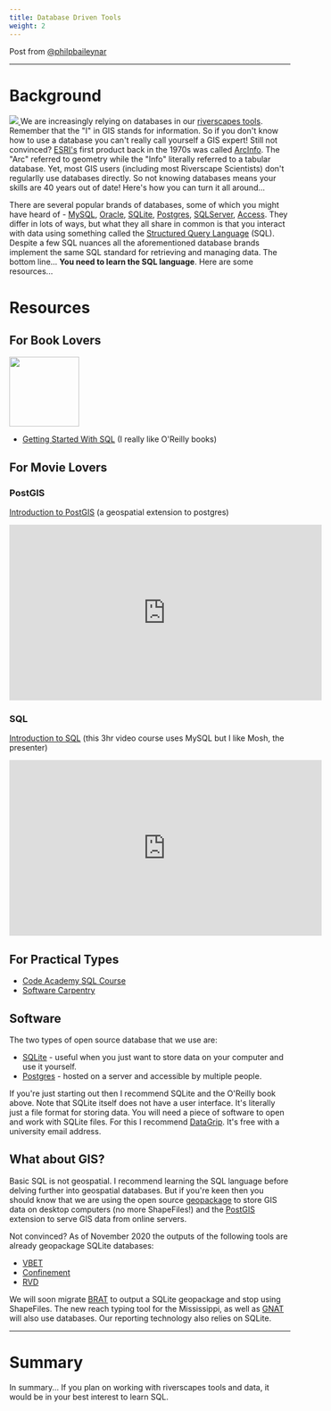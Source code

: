 ```yaml
---
title: Database Driven Tools
weight: 2
---
```


Post from [@philpbaileynar](https://github.com/orgs/Riverscapes/people/philipbaileynar) <i class="fa fa-github" aria-hidden="true"></i>


-----
# Background

<a href="https://en.wikipedia.org/wiki/ArcInfo"><img class="float-right" src="https://lh3.googleusercontent.com/proxy/-Agz6WJMCR9kJs6jCoyxoox2l1FlT4WoZIc4-yKqG3-4MwRsF6zROA38B8y6g5M_GrfG8dEoC6QzuNfc092NTzJ-gxJrBzCRJUqXRGH1dQwZSQN1s6HJkCiiejGvl8VpsQ"> </a>
We are increasingly relying on databases in our [riverscapes tools](/tools). Remember that the "I" in GIS stands for information. So if you don't know how to use a database you can't really call yourself a GIS expert! Still not convinced? [ESRI's](http://esri.com) first product back in the 1970s was called [ArcInfo](https://en.wikipedia.org/wiki/ArcInfo). The "Arc" referred to geometry while the "Info" literally referred to a tabular database. Yet, most GIS users (including most Riverscape Scientists) don't regularlly use databases directly.  So not knowing databases means your skills are 40 years out of date!   Here's how you can turn it all around...

There are several popular brands of databases, some of which you might have heard of - [MySQL](https://www.mysql.com/), [Oracle](https://www.oracle.com/database/), [SQLite](https://www.sqlite.org/index.html), [Postgres](https://www.postgresql.org/), [SQLServer](https://www.microsoft.com/en-us/sql-server), [Access](https://www.microsoft.com/en-us/microsoft-365/access). They differ in lots of ways, but what they all share in common is that you interact with data using something called the [Structured Query Language](https://en.wikipedia.org/wiki/SQL) (SQL). Despite a few SQL nuances all the aforementioned database brands implement the same SQL standard for retrieving and managing data. The bottom line... **You need to learn the SQL language**. Here are some resources...

# Resources
## For Book Lovers
<a href="https://www.oreilly.com/library/view/getting-started-with/9781491938607/"><img width="125" class="float-right" src="https://learning.oreilly.com/library/cover/9781491938607/250w/"></a>
- [Getting Started With SQL](https://www.oreilly.com/library/view/getting-started-with/9781491938607/) (I really like O'Reilly books)

## For Movie Lovers

### PostGIS
[Introduction to PostGIS](https://youtu.be/g4DgAVCmiDE) (a geospatial extension to postgres)
<div class="responsive-embed">
<iframe width="560" height="315" src="https://www.youtube.com/embed/g4DgAVCmiDE" frameborder="0" allow="accelerometer; autoplay; clipboard-write; encrypted-media; gyroscope; picture-in-picture" allowfullscreen></iframe>
</div>

### SQL
[Introduction to SQL](https://youtu.be/7S_tz1z_5bA) (this 3hr video course uses MySQL but I like Mosh, the presenter)
<div class="responsive-embed">

<iframe width="560" height="315" src="https://www.youtube.com/embed/7S_tz1z_5bA" frameborder="0" allow="accelerometer; autoplay; clipboard-write; encrypted-media; gyroscope; picture-in-picture" allowfullscreen></iframe>
</div>

## For Practical Types

- [Code Academy SQL Course](https://www.codecademy.com/catalog/language/sql)
- [Software Carpentry](https://swcarpentry.github.io/sql-novice-survey/)

## Software


The two types of open source database that we use are:

- [SQLite](https://sqlite.org/about.html) - useful when you just want to store data on your computer and use it yourself.
- [Postgres](https://www.postgresql.org/) - hosted on a server and accessible by multiple people. 

If you're just starting out then I recommend SQLite and the O'Reilly book above. Note that SQLite itself does not have a user interface. It's literally just a file format for storing data. You will need a piece of software to open and work with SQLite files. For this I recommend [DataGrip](https://www.jetbrains.com/datagrip/). It's free with a university email address.

## What about GIS?

Basic SQL is not geospatial. I recommend learning the SQL language before delving further into geospatial databases. But if you're keen then you should know that we are using the open source [geopackage](https://www.geopackage.org/) to store GIS data on desktop computers (no more ShapeFiles!) and the [PostGIS](https://postgis.net/) extension to serve GIS data from online servers.

Not convinced? As of November 2020 the outputs of the following tools are already geopackage SQLite databases:

- [VBET](http://vbet.riverscapes.net)
- [Confinement](http://confinement.riverscapes.net)
- [RVD](http://rcat.riverscapes.net)

We will soon migrate [BRAT](http://brat.riverscapes.net) to output a SQLite geopackage and stop using ShapeFiles. The new reach typing tool for the Mississippi, as well as [GNAT](http://gnat.riverscapes.net/) will also use databases. Our reporting technology also relies on SQLite.

-----------
# Summary
In summary... If you plan on working with riverscapes tools and data, it would be in your best interest to learn SQL.